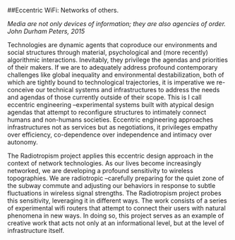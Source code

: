 ##Eccentric WiFi: Networks of others.

_Media are not only devices of information; they are also agencies of order._  
_John Durham Peters, 2015_

 
Technologies are dynamic agents that coproduce our environments and social structures through material, psychological and (more recently) algorithmic interactions. Inevitably, they privilege the agendas and priorities of their makers. If we are to adequately address profound contemporary challenges like global inequality and environmental destabilization, both of which are tightly bound to technological trajectories, it is imperative we re-conceive our technical systems and infrastructures to address the needs and agendas of those currently outside of their scope. This is I call eccentric engineering –experimental systems built with atypical design agendas that attempt to reconfigure structures to intimately connect humans and non-humans societies. Eccentric engineering approaches infrastructures not as services but as negotiations, it privileges empathy over efficiency, co-dependence over independence and intimacy over autonomy. 

The Radiotropism project applies this eccentric design approach in the context of network technologies. As our lives become increasingly networked, we are developing a profound sensitivity to wireless topographies. We are radiotropic –carefully preparing for the quiet zone of the subway commute and adjusting our behaviors in response to subtle fluctuations in wireless signal strengths. The Radiotropism project probes this sensitivity, leveraging it in different ways. The work consists of a series of experimental wifi routers that attempt to connect their users with natural phenomena in new ways. In doing so, this project serves as an example of creative work that acts not only at an informational level, but at the level of infrastructure itself. 

